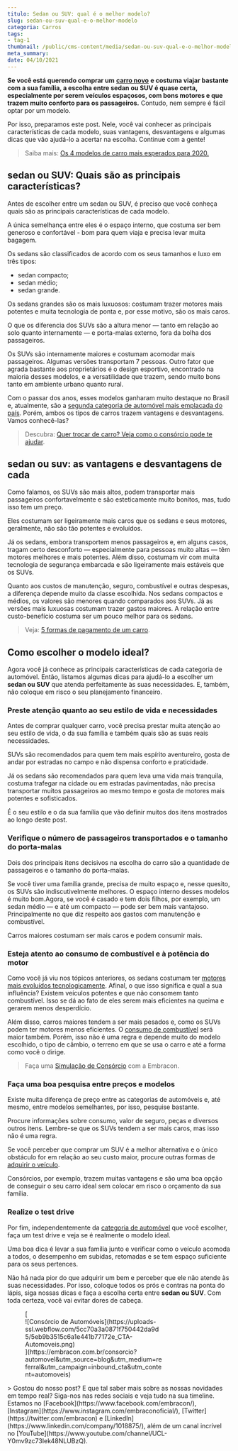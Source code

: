 ```yaml
---
titulo: Sedan ou SUV: qual é o melhor modelo?
slug: sedan-ou-suv-qual-e-o-melhor-modelo
categoria: Carros
tags:
- tag-1
thumbnail: /public/cms-content/media/sedan-ou-suv-qual-e-o-melhor-modelo.jpg
meta_summary: 
date: 04/10/2021
---
```

**Se você está querendo comprar um** [**carro novo**](https://www.embracon.com.br/blog/4-motivos-para-voce-comprar-um-carro-novo) **e costuma viajar bastante com a sua família, a escolha entre sedan ou SUV é quase certa, especialmente por serem veículos espaçosos, com bons motores e que trazem muito conforto para os passageiros.** Contudo, nem sempre é fácil optar por um modelo.

Por isso, preparamos este post. Nele, você vai conhecer as principais características de cada modelo, suas vantagens, desvantagens e algumas dicas que vão ajudá-lo a acertar na escolha. Continue com a gente!

> Saiba mais: [Os 4 modelos de carro mais esperados para 2020.](https://www.embracon.com.br/blog/os-4-modelos-de-carro-mais-esperados-para-2020)

sedan ou SUV: Quais são as principais características?
------------------------------------------------------

Antes de escolher entre um sedan ou SUV, é preciso que você conheça quais são as principais características de cada modelo.

A única semelhança entre eles é o espaço interno, que costuma ser bem generoso e confortável - bom para quem viaja e precisa levar muita bagagem.

Os sedans são classificados de acordo com os seus tamanhos e luxo em três tipos:

- sedan compacto;
- sedan médio;
- sedan grande.

Os sedans grandes são os mais luxuosos: costumam trazer motores mais potentes e muita tecnologia de ponta e, por esse motivo, são os mais caros.

O que os diferencia dos SUVs são a altura menor — tanto em relação ao solo quanto internamente — e porta-malas externo, fora da bolha dos passageiros.

Os SUVs são internamente maiores e costumam acomodar mais passageiros. Algumas versões transportam 7 pessoas. Outro fator que agrada bastante aos proprietários é o design esportivo, encontrado na maioria desses modelos, e a versatilidade que trazem, sendo muito bons tanto em ambiente urbano quanto rural.

Com o passar dos anos, esses modelos ganharam muito destaque no Brasil e, atualmente, são a [segunda categoria de automóvel mais emplacada do país](https://g1.globo.com/carros/noticia/suvs-passam-a-ser-a-2-categoria-com-mais-emplacamentos-de-carros-no-brasil.ghtml). Porém, ambos os tipos de carros trazem vantagens e desvantagens. Vamos conhecê-las?

> Descubra: [Quer trocar de carro? Veja como o consórcio pode te ajudar](https://www.embracon.com.br/blog/quer-trocar-de-carro-veja-como-o-consorcio-pode-te-ajudar).

sedan ou suv: as vantagens e desvantagens de cada
-------------------------------------------------

Como falamos, os SUVs são mais altos, podem transportar mais passageiros confortavelmente e são esteticamente muito bonitos, mas, tudo isso tem um preço.

Eles costumam ser ligeiramente mais caros que os sedans e seus motores, geralmente, não são tão potentes e evoluídos.

Já os sedans, embora transportem menos passageiros e, em alguns casos, tragam certo desconforto — especialmente para pessoas muito altas — têm motores melhores e mais potentes. Além disso, costumam vir com muita tecnologia de segurança embarcada e são ligeiramente mais estáveis que os SUVs.

Quanto aos custos de manutenção, seguro, combustível e outras despesas, a diferença depende muito da classe escolhida. Nos sedans compactos e médios, os valores são menores quando comparados aos SUVs. Já as versões mais luxuosas costumam trazer gastos maiores. A relação entre custo-benefício costuma ser um pouco melhor para os sedans.

> Veja: [5 formas de pagamento de um carro](https://www.embracon.com.br/blog/5-formas-de-pagamento-de-um-carro).

Como escolher o modelo ideal?
-----------------------------

Agora você já conhece as principais características de cada categoria de automóvel. Então, listamos algumas dicas para ajudá-lo a escolher um **sedan ou SUV** que atenda perfeitamente às suas necessidades. E, também, não coloque em risco o seu planejamento financeiro.

### Preste atenção quanto ao seu estilo de vida e necessidades

Antes de comprar qualquer carro, você precisa prestar muita atenção ao seu estilo de vida, o da sua família e também quais são as suas reais necessidades.

SUVs são recomendados para quem tem mais espírito aventureiro, gosta de andar por estradas no campo e não dispensa conforto e praticidade.

Já os sedans são recomendados para quem leva uma vida mais tranquila, costuma trafegar na cidade ou em estradas pavimentadas, não precisa transportar muitos passageiros ao mesmo tempo e gosta de motores mais potentes e sofisticados.

É o seu estilo e o da sua família que vão definir muitos dos itens mostrados ao longo deste post.

### Verifique o número de passageiros transportados e o tamanho do porta-malas

Dois dos principais itens decisivos na escolha do carro são a quantidade de passageiros e o tamanho do porta-malas.

Se você tiver uma família grande, precisa de muito espaço e, nesse quesito, os SUVs são indiscutivelmente melhores. O espaço interno desses modelos é muito bom.Agora, se você é casado e tem dois filhos, por exemplo, um sedan médio — e até um compacto — pode ser bem mais vantajoso. Principalmente no que diz respeito aos gastos com manutenção e combustível.

Carros maiores costumam ser mais caros e podem consumir mais.

### Esteja atento ao consumo de combustível e à potência do motor

Como você já viu nos tópicos anteriores, os sedans costumam ter [motores mais evoluídos tecnologicamente](https://www.embracon.com.br/blog/entenda-como-funciona-um-carro-com-motor-turbo). Afinal, o que isso significa e qual a sua influência? Existem veículos potentes e que não consomem tanto combustível. Isso se dá ao fato de eles serem mais eficientes na queima e gerarem menos desperdício.

Além disso, carros maiores tendem a ser mais pesados e, como os SUVs podem ter motores menos eficientes. O [consumo de combustível](https://www.embracon.com.br/blog/como-funcionam-os-carros-flex-e-quais-sao-as-suas-vantagens) será maior também. Porém, isso não é uma regra e depende muito do modelo escolhido, o tipo de câmbio, o terreno em que se usa o carro e até a forma como você o dirige.

> Faça uma [Simulação de Consórcio](https://www.embracon.com.br/consorcio) com a Embracon.

### Faça uma boa pesquisa entre preços e modelos

Existe muita diferença de preço entre as categorias de automóveis e, até mesmo, entre modelos semelhantes, por isso, pesquise bastante.

Procure informações sobre consumo, valor de seguro, peças e diversos outros itens. Lembre-se que os SUVs tendem a ser mais caros, mas isso não é uma regra.

Se você perceber que comprar um SUV é a melhor alternativa e o único obstáculo for em relação ao seu custo maior, procure outras formas de [adquirir o veículo](https://www.embracon.com.br/blog/quero-comprar-uma-casa-ou-carro-com-consorcio-por-onde-comecar).

Consórcios, por exemplo, trazem muitas vantagens e são uma boa opção de conseguir o seu carro ideal sem colocar em risco o orçamento da sua família.

### Realize o test drive

Por fim, independentemente da [categoria de automóvel](https://www.embracon.com.br/blog/tipos-de-consorcio) que você escolher, faça um test drive e veja se é realmente o modelo ideal.

Uma boa dica é levar a sua família junto e verificar como o veículo acomoda a todos, o desempenho em subidas, retomadas e se tem espaço suficiente para os seus pertences.

Não há nada pior do que adquirir um bem e perceber que ele não atende às suas necessidades. Por isso, coloque todos os prós e contras na ponta do lápis, siga nossas dicas e faça a escolha certa entre **sedan ou SUV**. Com toda certeza, você vai evitar dores de cabeça.

<figure class="w-richtext-figure-type-image w-richtext-align-center" style="max-width:310px">[<div>![Consórcio de Automóveis](https://uploads-ssl.webflow.com/5cc70a3a0871f750442da9d5/5eb9b3515c6a1e441b77172e_CTA-Automoveis.png)</div>](https://embracon.com.br/consorcio?automovel&utm_source=blog&utm_medium=referral&utm_campaign=inbound_cta&utm_content=automoveis)</figure>> Gostou do nosso post? E que tal saber mais sobre as nossas novidades em tempo real? Siga-nos nas redes sociais e veja tudo na sua timeline. Estamos no [Facebook](https://www.facebook.com/embracon/), [Instagram](https://www.instagram.com/embraconoficial/), [Twitter](https://twitter.com/embracon) e [LinkedIn](https://www.linkedin.com/company/1018875/), além de um canal incrível no [YouTube](https://www.youtube.com/channel/UCL-Y0mv9zc73Iek48NLUBzQ).

